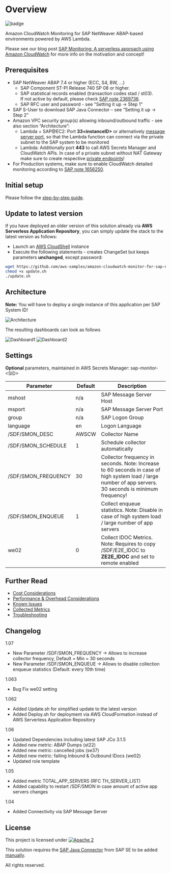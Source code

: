 # Overview

![badge](https://codebuild.eu-central-1.amazonaws.com/badges?uuid=eyJlbmNyeXB0ZWREYXRhIjoiTVBuUW9pbGlwNlNxVWJ4N3VhdmkyTjZJMVRqc1VvTnk0ZXNsWXNvNnFTR1pkRnlxQkFuQVpORkRqQnp2aUVYaE5PT1ZhVW83R2l5ZkljaHI4SGR1OEdvPSIsIml2UGFyYW1ldGVyU3BlYyI6InNPaUFXamZKdkNKZUFTaTYiLCJtYXRlcmlhbFNldFNlcmlhbCI6MX0%3D&branch=master)

Amazon CloudWatch Monitoring for SAP NetWeaver ABAP-based environments powered by AWS Lambda.

Please see our blog post [SAP Monitoring: A serverless approach using Amazon CloudWatch](https://aws.amazon.com/blogs/awsforsap/sap-monitoring-a-serverless-approach-using-amazon-cloudwatch/) for more info on the motivation and concept!

## Prerequisites

- SAP NetWeaver ABAP 7.4 or higher (ECC, S4, BW, ...)
  - SAP Component ST-PI Release 740 SP 08 or higher.
  - SAP statistical records enabled (transaction codes stad / st03).  
  If not active by default, please check [SAP note 2369736](https://launchpad.support.sap.com/#/notes/0002369736).
  - SAP RFC user and password - see "Setting it up -> Step 1"
- SAP S-User to download SAP Java Connector – see “Setting it up -> Step 2”
- Amazon VPC security group(s) allowing inbound/outbound traffic - see also section “Architecture”:
  - Lambda + SAP@EC2: Port **33\<instanceID\>** or alternatively [message server port](https://github.com/aws-samples/amazon-cloudwatch-monitor-for-sap-netweaver/blob/master/docs/Message_Server.md), so that the Lambda function can connect via the private subnet to the SAP system to be monitored
  - Lambda: Additionally port **443** to call AWS Secrets Manager and CloudWatch APIs. In case of a private subnet without NAT Gateway make sure to create respective [private endpoints](https://docs.aws.amazon.com/vpc/latest/userguide/vpce-interface.html)!
- For Production systems, make sure to enable CloudWatch detailed monitoring according to [SAP note 1656250](https://launchpad.support.sap.com/#/notes/1656250).

## Initial setup

Please follow the [step-by-step guide](https://github.com/aws-samples/amazon-cloudwatch-monitor-for-sap-netweaver/blob/master/docs/Setting_it_up.md).

## Update to latest version

If you have deployed an older version of this solution already via **AWS Serverless Application Repository**, you can simply update the stack to the latest version as follows:

- Launch an [AWS CloudShell](https://console.aws.amazon.com/cloudshell/home) instance
- Execute the following statements - creates ChangeSet but keeps parameters **unchanged**, except password:

```bash
wget https://github.com/aws-samples/amazon-cloudwatch-monitor-for-sap-netweaver/raw/master/update.sh
chmod +x update.sh
./update.sh
```

## Architecture

**Note:** You will have to deploy a single instance of this application per SAP System ID! 

![Architecture](https://github.com/aws-samples/amazon-cloudwatch-monitor-for-sap-netweaver/blob/master/assets/arch.png?raw=true)

The resulting dashboards can look as follows  

![Dashboard1](https://github.com/aws-samples/amazon-cloudwatch-monitor-for-sap-netweaver/blob/master/assets/cw_dashboard1.png?raw=true)
![Dashboard2](https://github.com/aws-samples/amazon-cloudwatch-monitor-for-sap-netweaver/blob/master/assets/cw_dashboard2.png?raw=true)

## Settings

**Optional** parameters, maintained in AWS Secrets Manager: sap-monitor-\<SID\>

| Parameter | Default | Description |
|--|--|--|
|  mshost | n/a | SAP Message Server Host |
|  msport | n/a | SAP Message Server Port |
|  group | n/a | SAP Logon Group |
|  language | en | Logon Language |
|  /SDF/SMON_DESC | AWSCW | Collector Name |
|  /SDF/SMON_SCHEDULE | 1 | Schedule collector automatically |
|  /SDF/SMON_FREQUENCY | 30 | Collector frequency in seconds. Note: Increase to 60 seconds in case of high system load / large number of app servers. 30 seconds is minimum frequency!|
|  /SDF/SMON_ENQUEUE | 1 | Collect enqueue statistics. Note: Disable in case of high system load / large number of app servers |
|  we02 | 0 | Collect IDOC Metrics. Note: Requires to copy /SDF/E2E_IDOC to **ZE2E_IDOC** and set to remote enabled |

## Further Read

- [Cost Considerations](https://github.com/aws-samples/amazon-cloudwatch-monitor-for-sap-netweaver/blob/master/docs/Cost_Considerations.md)  
- [Performance & Overhead Considerations](https://github.com/aws-samples/amazon-cloudwatch-monitor-for-sap-netweaver/blob/master/docs/Performance_Considerations.md)  
- [Known Issues](https://github.com/aws-samples/amazon-cloudwatch-monitor-for-sap-netweaver/blob/master/docs/Known_Issues.md)  
- [Collected Metrics](https://github.com/aws-samples/amazon-cloudwatch-monitor-for-sap-netweaver/blob/master/docs/Metrics.md)  
- [Troubleshooting](https://github.com/aws-samples/amazon-cloudwatch-monitor-for-sap-netweaver/blob/master/docs/Troubleshooting.md)  

## Changelog

1.07

- New Parameter /SDF/SMON_FREQUENCY -> Allows to increase collector frequency, Default = Min = 30 seconds
- New Parameter /SDF/SMON_ENQUEUE -> Allows to disable collection enqueue statistics (Default: every 10th time)

1.063

- Bug Fix we02 setting

1.062

- Added Update.sh for simplified update to the latest version
- Added Deploy.sh for deployment via AWS CloudFormation instead of AWS Serverless Application Repository

1.06

- Updated Dependencies including latest SAP JCo 3.1.5
- Added new metric: ABAP Dumps (st22)
- Added new metric: cancelled jobs (se37)
- Added new metric: failing Inbound & Outbound IDocs (we02)
- Updated role template

1.05

- Added metric TOTAL_APP_SERVERS (RFC TH_SERVER_LIST)
- Added capability to restart /SDF/SMON in case amount of active app servers changes

1.04

- Added Connectivity via SAP Message Server

## License

This project is licensed under  [![Apache 2](https://img.shields.io/badge/license-Apache%202-blue.svg)](./LICENSE)

This solution requires the [SAP Java Connector](https://support.sap.com/en/product/connectors.html) from SAP SE to be added [manually](/docs/Create_AWS_Lambda_layer_for_SAP_Jco.md).
  
All rights reserved.
